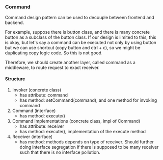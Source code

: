 ### Command

Command design pattern can be used to decouple between frontend and backend.

For example, suppose there is button class, and there is many concrete button as a subclass of the button class. If our design is limited to this, this is okay, but let's say a command can be executed not only by using button but we can use shortcut (copy button and ctrl + c), so we might be duplicating copy logic code. So this is not good.

Therefore, we should create another layer, called command as a middleware, to route request to exact receiver.

#### Structure
1. Invoker (concrete class)
    - has attribute: command
    - has method: setCommand(command), and one method for invoking command
2. Command (interface)
    - has method: execute()
3. Command Implementations (concrete class, impl of Command)
    - has attribute: receiver
    - has method: execute(), implementation of the execute method
3. Receiver (interface)
    - has method: methods depends on type of receiver. Should further doing interface segregation if there is supposed to be many receiver such that there is no interface pollution.
